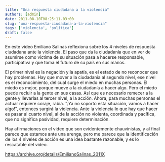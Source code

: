 ```yaml
---
title: "Una respuesta ciudadana a la violencia"
authors: [admin]
date: 2011-08-10T08:25:11-03:00
slug: "una-respuesta-ciudadana-a-la-violencia"
tags: ['violencia', 'política']
draft: false
---
```


En este video Emiliano Salinas reflexiona sobre los 4 niveles de
respuesta ciudadana ante la violencia. El paso que da la ciudadanía que
en ver de asumirse como víctima de su situación pasa a hacerse
responsable, participativa y que toma el futuro de su país en sus manos.

El primer nivel es la negación y la apatía, es el estado de no reconocer
que hay problemas. Hay que mover a la ciudadanía al segundo nivel, ese
nivel es el reconocimiento, del cual surge el miedo en muchas personas.
El miedo es mejor, porque mueve a la ciudadanía a hacer algo. Pero el
miedo puede recluir a la gente en sus casas. Así que es necesario
remecer a la gente y llevarlas al tercer nivel, a la acción. Ahora, para
muchas personas el actuar requiere coraje, rabia. "¡Ya no soporto esta
situación, vamos a hacer algo!", entonces surgirá la violencia. Ante la
violencia lo que hay que hacer es pasar al cuarto nivel, al de la acción
no violenta, coordinada y pacífica, que no significa pasividad, requiere
determinación.

Hay afirmaciones en el video que son evidentemente chauvinistas, y al
final parece que estamos ante una arenga, pero me parece que la
identificación de los 4 niveles de acción es una idea bastante
razonable, y es lo rescatable del video.

https://archive.org/details/EmilianoSalinas_2011X

